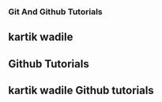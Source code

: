 ### Git And Github Tutorials

## kartik wadile

## Github Tutorials

## kartik wadile Github tutorials

